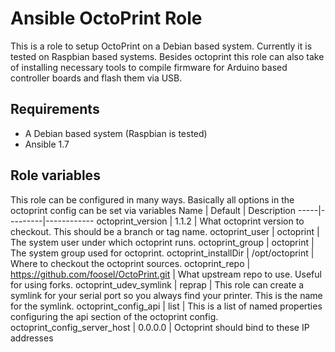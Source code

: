 # Ansible OctoPrint Role
This is a role to setup OctoPrint on a Debian based system. Currently it is tested on Raspbian based systems.
Besides octoprint this role can also take of installing necessary tools to compile firmware for Arduino based controller boards and flash them via USB.

## Requirements
* A Debian based system (Raspbian is tested)
* Ansible 1.7

## Role variables
This role can be configured in many ways. Basically all options in the octoprint config can be set via variables
Name | Default | Description
-----|---------|------------
octoprint_version | 1.1.2 | What octoprint version to checkout. This should be a branch or tag name.
octoprint_user | octoprint | The system user under which octoprint runs.
octoprint_group | octoprint | The system group used for octoprint.
octoprint_installDir | /opt/octoprint | Where to checkout the octoprint sources.
octoprint_repo | https://github.com/foosel/OctoPrint.git | What upstream repo to use. Useful for using forks.
octoprint_udev_symlink | reprap | This role can create a symlink for your serial port so you always find your printer. This is the name for the symlink.
octoprint_config_api | list | This is a list of named properties configuring the api section of the octoprint config. 
octoprint_config_server_host | 0.0.0.0 | Octoprint should bind to these IP addresses
